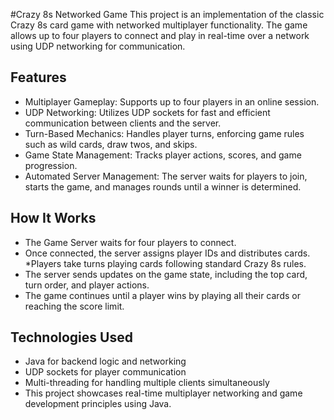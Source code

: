 #Crazy 8s Networked Game
This project is an implementation of the classic Crazy 8s card game with networked multiplayer functionality. The game allows up to four players to connect and play in real-time over a network using UDP networking for communication.

## Features
* Multiplayer Gameplay: Supports up to four players in an online session.
* UDP Networking: Utilizes UDP sockets for fast and efficient communication between clients and the server.
* Turn-Based Mechanics: Handles player turns, enforcing game rules such as wild cards, draw twos, and skips.
* Game State Management: Tracks player actions, scores, and game progression.
* Automated Server Management: The server waits for players to join, starts the game, and manages rounds until a winner is determined.
## How It Works
* The Game Server waits for four players to connect.
* Once connected, the server assigns player IDs and distributes cards.
*Players take turns playing cards following standard Crazy 8s rules.
* The server sends updates on the game state, including the top card, turn order, and player actions.
* The game continues until a player wins by playing all their cards or reaching the score limit.
## Technologies Used
* Java for backend logic and networking
* UDP sockets for player communication
* Multi-threading for handling multiple clients simultaneously
* This project showcases real-time multiplayer networking and game development principles using Java.
